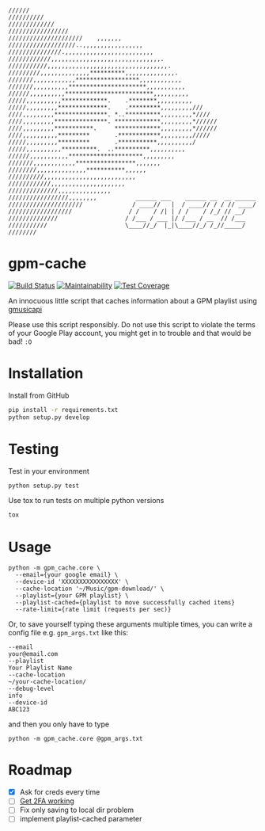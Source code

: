 ```

//////
//////////
/////////////
/////////////////
/////////////////////    ,,,,,,,
///////////////////..,,,,,,,,,,,,,,,,,
///////////////.,,,,,,,,,,,,,,,,,,,,,,,,,
////////////,,,,,,,,,,,,,,,,,,,,,,,,,,,,,,,.
///////////,,,,,,,,,,,,,,,,,,,,,,,,,,,,,,,,,,.
/////////,,,,,,,,,,,,,,**********,,,,,,,,,,,,,,.
///////,,,,,,,,,,,,******************,,,,,,,,,,,,
///////,,,,,,,,,,**********************,,,,,,,,,,,
//////,,,,,,,,,,*************************,,,,,,,,,,
/////,,,,,,,,,,*************.    .********,,,,,,,,,,
/////,,,,,,,,,**************.    .*********,,,,,,,,,///
////,,,,,,,,,***************. *..**********,,,,,,,,,*////
////,,,,,,,,,***************. *************,,,,,,,,,*//////
////,,,,,,,,,***********.     *************,,,,,,,,,*//////
////,,,,,,,,,,*********       .************,,,,,,,,,/////
/////,,,,,,,,,*********       .***********,,,,,,,,,,/
/////,,,,,,,,,,**********.  ..**********,,,,,,,,,,
//////,,,,,,,,,,,*********************,,,,,,,,,
///////,,,,,,,,,,,,*****************,,,,,,,
////////,,,,,,,,,,,,,,***********,,,,,,
//////////,,,,,,,,,,,,,,,,,,,,,,,,,,
////////////,,,,,,,,,,,,,,,,,,,,,
//////////////,,,,,,,,,,,,,,,
/////////////////,,,,,,,,           ______ ___    ______ __  __ ______
/////////////////////              / ____//   |  / ____// / / // ____/
//////////////////                / /    / /| | / /    / /_/ // __/
//////////////                   / /___ / ___ |/ /___ / __  // /___
///////////                      \____//_/  |_|\____//_/ /_//_____/
////////

```

gpm-cache
===
[![Build Status](https://travis-ci.org/derwentx/gpm-cache.svg?branch=master)](https://travis-ci.org/derwentx/gpm-cache)
[![Maintainability](https://api.codeclimate.com/v1/badges/f28cbc664d9193b330b3/maintainability)](https://codeclimate.com/github/derwentx/gpm-cache/maintainability)
[![Test Coverage](https://api.codeclimate.com/v1/badges/f28cbc664d9193b330b3/test_coverage)](https://codeclimate.com/github/derwentx/gpm-cache/test_coverage)


An innocuous little script that caches information about a GPM playlist using
[gmusicapi](https://github.com/simon-weber/gmusicapi)

Please use this script responsibly. Do not use this script to violate the terms
of your Google Play account, you might get in to trouble and that would be bad! `:O`

Installation
====

Install from GitHub

```sh
pip install -r requirements.txt
python setup.py develop
```

Testing
====

Test in your environment
```bash
python setup.py test
```

Use tox to run tests on multiple python versions
```bash
tox
```

Usage
====

```
python -m gpm_cache.core \
  --email={your google email} \
  --device-id 'XXXXXXXXXXXXXXXX' \
  --cache-location '~/Music/gpm-download/' \
  --playlist={your GPM playlist} \
  --playlist-cached={playlist to move successfully cached items}
  --rate-limit={rate limit (requests per sec)}
```

Or, to save yourself typing these arguments multiple times, you can write a config
file e.g. `gpm_args.txt` like this:
```
--email
your@email.com
--playlist
Your Playlist Name
--cache-location
~/your-cache-location/
--debug-level
info
--device-id
ABC123
```

and then you only have to type

`python -m gpm_cache.core @gpm_args.txt`

Roadmap
====

- [x] Ask for creds every time
- [ ] [Get 2FA working](https://github.com/derwentx/gpm-cache/issues/1)
- [ ] Fix only saving to local dir problem
- [ ] implement playlist-cached parameter
